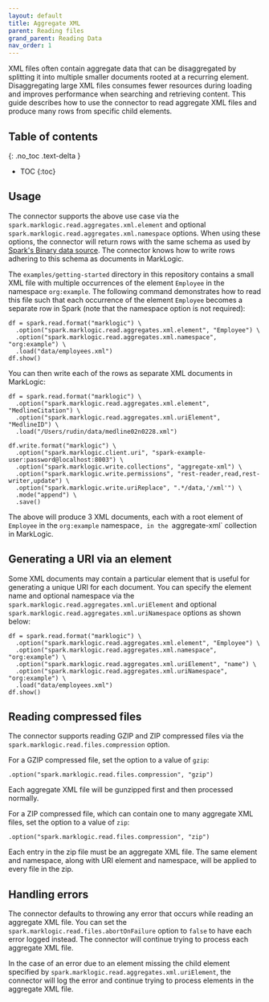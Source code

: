 ```yaml
---
layout: default
title: Aggregate XML
parent: Reading files
grand_parent: Reading Data
nav_order: 1
---
```


XML files often contain aggregate data that can be disaggregated by splitting it into
multiple smaller documents rooted at a recurring element. Disaggregating large XML files consumes fewer resources
during loading and improves performance when searching and retrieving content. This guide describes how to use the
connector to read aggregate XML files and produce many rows from specific child elements.

## Table of contents
{: .no_toc .text-delta }

- TOC
{:toc}

## Usage

The connector supports the above use case via the `spark.marklogic.read.aggregates.xml.element` and optional 
`spark.marklogic.read.aggregates.xml.namespace` options. When using these options, the connector will return rows with
the same schema as used by 
[Spark's Binary data source](https://spark.apache.org/docs/latest/sql-data-sources-binaryFile.html). The connector
knows how to write rows adhering to this schema as documents in MarkLogic. 

The `examples/getting-started` directory in this repository contains a small XML file with multiple occurrences of 
the element `Employee` in the namespace `org:example`. The following command demonstrates how to read this file such
that each occurrence of the element `Employee` becomes a separate row in Spark (note that the namespace option is
not required):

```
df = spark.read.format("marklogic") \
  .option("spark.marklogic.read.aggregates.xml.element", "Employee") \
  .option("spark.marklogic.read.aggregates.xml.namespace", "org:example") \
  .load("data/employees.xml")
df.show()
```

You can then write each of the rows as separate XML documents in MarkLogic:

```
df = spark.read.format("marklogic") \
  .option("spark.marklogic.read.aggregates.xml.element", "MedlineCitation") \
  .option("spark.marklogic.read.aggregates.xml.uriElement", "MedlineID") \
  .load("/Users/rudin/data/medline02n0228.xml")

df.write.format("marklogic") \
  .option("spark.marklogic.client.uri", "spark-example-user:password@localhost:8003") \
  .option("spark.marklogic.write.collections", "aggregate-xml") \
  .option("spark.marklogic.write.permissions", "rest-reader,read,rest-writer,update") \
  .option("spark.marklogic.write.uriReplace", ".*/data,'/xml'") \
  .mode("append") \
  .save()
```

The above will produce 3 XML documents, each with a root element of `Employee` in the `org:example` namespace`, in the
`aggregate-xml` collection in MarkLogic.

## Generating a URI via an element

Some XML documents may contain a particular element that is useful for generating a unique URI for each document. 
You can specify the element name and optional namespace via the `spark.marklogic.read.aggregates.xml.uriElement` and
optional `spark.marklogic.read.aggregates.xml.uriNamespace` options as shown below:

```
df = spark.read.format("marklogic") \
  .option("spark.marklogic.read.aggregates.xml.element", "Employee") \
  .option("spark.marklogic.read.aggregates.xml.namespace", "org:example") \
  .option("spark.marklogic.read.aggregates.xml.uriElement", "name") \
  .option("spark.marklogic.read.aggregates.xml.uriNamespace", "org:example") \
  .load("data/employees.xml")
df.show()
```

## Reading compressed files

The connector supports reading GZIP and ZIP compressed files via the `spark.marklogic.read.files.compression` option.

For a GZIP compressed file, set the option to a value of `gzip`:

```
.option("spark.marklogic.read.files.compression", "gzip")
```

Each aggregate XML file will be gunzipped first and then processed normally. 

For a ZIP compressed file, which can contain one to many aggregate XML files, set the option to a value of `zip`:

```
.option("spark.marklogic.read.files.compression", "zip")
```

Each entry in the zip file must be an aggregate XML file. The same element and namespace, along with URI element and
namespace, will be applied to every file in the zip. 

## Handling errors

The connector defaults to throwing any error that occurs while reading an aggregate XML file. You can set the 
`spark.marklogic.read.files.abortOnFailure` option to `false` to have each error logged instead. The connector will 
continue trying to process each aggregate XML file.

In the case of an error due to an element missing the child element specified by 
`spark.marklogic.read.aggregates.xml.uriElement`, the connector will log the error and continue trying to process 
elements in the aggregate XML file. 
